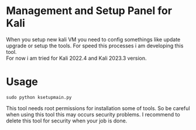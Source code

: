 # Management and Setup Panel for Kali
When you setup new kali VM you need to config somethings like update upgrade or setup the tools. For speed this processes i am developing this tool.<br>
For now i am tried for Kali 2022.4 and Kali 2023.3 version.

# Usage

`sudo python ksetupmain.py `

This tool needs root permissions for installation some of tools. So be careful when using this tool this may occurs security problems. I recommend to delete this tool for security when your job is done.
